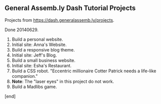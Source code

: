 ## General Assemb.ly Dash Tutorial Projects

Projects from https://dash.generalassemb.ly/projects.

Done 20140629. 

 1. Build a personal website.
   2. Initial site: Anna's Website.
 1. Build a responsive blog theme.
   2. Initial site: Jeff's Blog.
 1. Build a small business website.
   2. Initial site: Esha's Restaurant.
 1. Build a CSS robot. "Eccentric millionaire Cotter Patrick needs a life-like companion."
   2. **Note**: The "laser eyes" in this project do not work.
 1. Build a Madlibs game.

[end]


